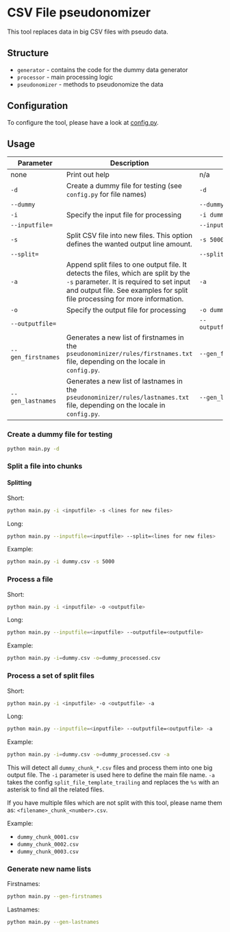 # CSV File pseudonomizer

This tool replaces data in big CSV files with pseudo data.

## Structure

- `generator` - contains the code for the dummy data generator
- `processor` - main processing logic
- `pseudonomizer` - methods to pseudonomize the data

## Configuration

To configure the tool, please have a look at [config.py](config.py).

## Usage

| Parameter | Description | Example |
| --- | --- | --- |
| none | Print out help | n/a |
| `-d` | Create a dummy file for testing (see `config.py` for file names) | `-d` |
| `--dummy` | | `--dummy` |
| `-i` | Specify the input file for processing | `-i dummy.csv` |
| `--inputfile=` | | `--inputfile=dummy.csv` |
| `-s` | Split CSV file into new files. This option defines the wanted output line amount. | `-s 5000` |
| `--split=` | | `--split=5000` |
| `-a` | Append split files to one output file. It detects the files, which are split by the `-s` parameter. It is required to set input and output file. See examples for split file processing for more information.| `-a` |
| `-o` | Specify the output file for processing | `-o dummy_processed.csv` |
| `--outputfile=` | | `--outputfile=dummy_processed.csv` |
| `--gen_firstnames` | Generates a new list of firstnames in the `pseudonominizer/rules/firstnames.txt` file, depending on the locale in `config.py`. | `--gen_firstnames` |
| `--gen_lastnames` | Generates a new list of lastnames in the `pseudonominizer/rules/lastnames.txt` file, depending on the locale in `config.py`. | `--gen_lastnames` |

### Create a dummy file for testing

```bash
python main.py -d
```

### Split a file into chunks

#### Splitting
Short:
```bash
python main.py -i <inputfile> -s <lines for new files>
```

Long:
```bash
python main.py --inputfile=<inputfile> --split=<lines for new files>
```

Example:
```bash
python main.py -i dummy.csv -s 5000
```


### Process a file

Short:
```bash
python main.py -i <inputfile> -o <outputfile>
```

Long:
```bash
python main.py --inputfile=<inputfile> --outputfile=<outputfile>
```

Example:
```bash
python main.py -i=dummy.csv -o=dummy_processed.csv
```

### Process a set of split files

Short:
```bash
python main.py -i <inputfile> -o <outputfile> -a
```

Long:
```bash
python main.py --inputfile=<inputfile> --outputfile=<outputfile> -a
```

Example:
```bash
python main.py -i=dummy.csv -o=dummy_processed.csv -a
```
This will detect all `dummy_chunk_*.csv` files and process them into one big output file.
The `-i` parameter is used here to define the main file name.
`-a` takes the config `split_file_template_trailing` and replaces the `%s` with an asterisk to find all the related files.

If you have multiple files which are not split with this tool, please name them as:
`<filename>_chunk_<number>.csv`.

Example:
- `dummy_chunk_0001.csv`
- `dummy_chunk_0002.csv`
- `dummy_chunk_0003.csv`

### Generate new name lists

Firstnames:
```bash
python main.py --gen-firstnames
```

Lastnames:
```bash
python main.py --gen-lastnames
```
